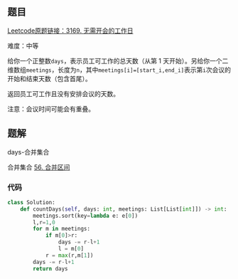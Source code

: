 ## 题目
[Leetcode原题链接：3169. 无需开会的工作日](https://leetcode.cn/problems/count-days-without-meetings/description/?envType=daily-question&envId=2025-07-11)

难度：中等

给你一个正整数`days`，表示员工可工作的总天数（从第 1 天开始）。另给你一个二维数组`meetings`，长度为`n`，其中`meetings[i]=[start_i,end_i]`表示第`i`次会议的开始和结束天数（包含首尾）。

返回员工可工作且没有安排会议的天数。

注意：会议时间可能会有重叠。


## 题解
days-合并集合

合并集合 [56. 合并区间](https://leetcode.cn/problems/merge-intervals/description/)

### 代码
```python
class Solution:
    def countDays(self, days: int, meetings: List[List[int]]) -> int:
        meetings.sort(key=lambda e: e[0])
        l,r=1,0
        for m in meetings:
            if m[0]>r:
                days -= r-l+1
                l = m[0]
            r = max(r,m[1])
        days -= r-l+1
        return days
```
